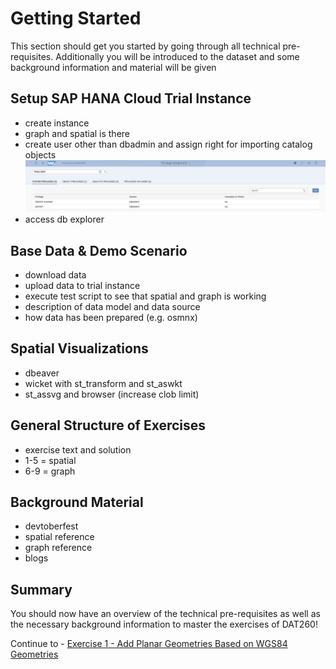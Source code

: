 # Getting Started

This section should get you started by going through all technical pre-requisites. Additionally you will be introduced to the dataset and some background information and material will be given

## Setup SAP HANA Cloud Trial Instance <a name="subex1"></a>
- create instance
- graph and spatial is there
- create user other than dbadmin and assign right for importing catalog objects
![](images/privilege_assignment.png)
- access db explorer

## Base Data & Demo Scenario <a name="subex2"></a>
- download data
- upload data to trial instance
- execute test script to see that spatial and graph is working
- description of data model and data source
- how data has been prepared (e.g. osmnx)

## Spatial Visualizations <a name="subex3"></a>
- dbeaver
- wicket with st_transform and st_aswkt
- st_assvg and browser (increase clob limit)

## General Structure of Exercises <a name="subex4"></a>
- exercise text and solution
- 1-5 = spatial
- 6-9 = graph

## Background Material <a name="subex5"></a>
- devtoberfest
- spatial reference
- graph reference
- blogs

## Summary
You should now have an overview of the technical pre-requisites as well as the necessary background information to master the exercises of DAT260!
 
Continue to - [Exercise 1 - Add Planar Geometries Based on WGS84 Geometries](../ex1/README.md)
